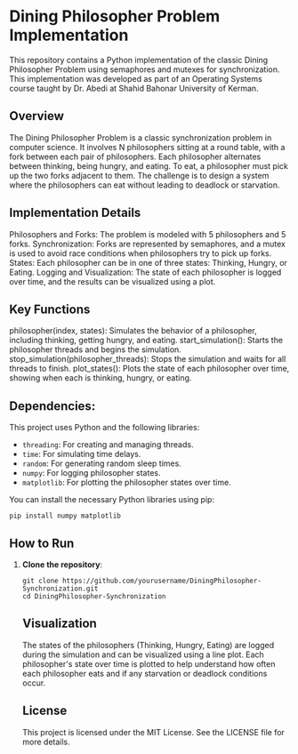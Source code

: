 # Dining Philosopher Problem Implementation
This repository contains a Python implementation of the classic Dining Philosopher Problem using semaphores and mutexes for synchronization. This implementation was developed as part of an Operating Systems course taught by Dr. Abedi at Shahid Bahonar University of Kerman.

## Overview
The Dining Philosopher Problem is a classic synchronization problem in computer science. It involves N philosophers sitting at a round table, with a fork between each pair of philosophers. Each philosopher alternates between thinking, being hungry, and eating. To eat, a philosopher must pick up the two forks adjacent to them. The challenge is to design a system where the philosophers can eat without leading to deadlock or starvation.

## Implementation Details
Philosophers and Forks: The problem is modeled with 5 philosophers and 5 forks.
Synchronization: Forks are represented by semaphores, and a mutex is used to avoid race conditions when philosophers try to pick up forks.
States: Each philosopher can be in one of three states: Thinking, Hungry, or Eating.
Logging and Visualization: The state of each philosopher is logged over time, and the results can be visualized using a plot.

## Key Functions
philosopher(index, states): Simulates the behavior of a philosopher, including thinking, getting hungry, and eating.
start_simulation(): Starts the philosopher threads and begins the simulation.
stop_simulation(philosopher_threads): Stops the simulation and waits for all threads to finish.
plot_states(): Plots the state of each philosopher over time, showing when each is thinking, hungry, or eating.

## Dependencies:

<p>This project uses Python and the following libraries:</p>
<ul>
    <li><code>threading</code>: For creating and managing threads.</li>
    <li><code>time</code>: For simulating time delays.</li>
    <li><code>random</code>: For generating random sleep times.</li>
    <li><code>numpy</code>: For logging philosopher states.</li>
    <li><code>matplotlib</code>: For plotting the philosopher states over time.</li>
</ul>
<p>You can install the necessary Python libraries using pip:</p>
<pre><code>pip install numpy matplotlib</code></pre>

<h2>How to Run</h2>
<ol>
    <li><strong>Clone the repository</strong>:</li>
    <pre><code>git clone https://github.com/yourusername/DiningPhilosopher-Synchronization.git
cd DiningPhilosopher-Synchronization</code></pre>


## Visualization
The states of the philosophers (Thinking, Hungry, Eating) are logged during the simulation and can be visualized using a line plot. Each philosopher's state over time is plotted to help understand how often each philosopher eats and if any starvation or deadlock conditions occur.

## License
This project is licensed under the MIT License. See the LICENSE file for more details.
